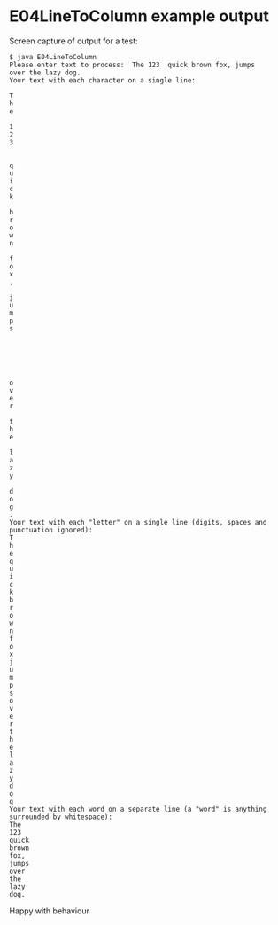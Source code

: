 E04LineToColumn example output
==============================
Screen capture of output for a test:
```
$ java E04LineToColumn 
Please enter text to process:  The 123  quick brown fox, jumps      over the lazy dog.
Your text with each character on a single line:
 
T
h
e
 
1
2
3
 
 
q
u
i
c
k
 
b
r
o
w
n
 
f
o
x
,
 
j
u
m
p
s
 
 
 
 
 
 
o
v
e
r
 
t
h
e
 
l
a
z
y
 
d
o
g
.
Your text with each "letter" on a single line (digits, spaces and punctuation ignored):
T
h
e
q
u
i
c
k
b
r
o
w
n
f
o
x
j
u
m
p
s
o
v
e
r
t
h
e
l
a
z
y
d
o
g
Your text with each word on a separate line (a "word" is anything surrounded by whitespace): 
The
123
quick
brown
fox,
jumps
over
the
lazy
dog.
```

Happy with behaviour
